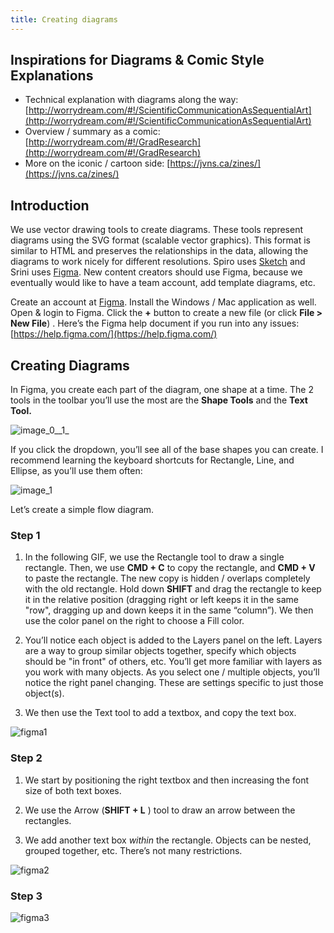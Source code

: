 ```yaml
---
title: Creating diagrams
---
```


## Inspirations for Diagrams & Comic Style Explanations

- Technical explanation with diagrams along the way: [http://worrydream.com/#!/ScientificCommunicationAsSequentialArt](http://worrydream.com/#!/ScientificCommunicationAsSequentialArt)
- Overview / summary as a comic: [http://worrydream.com/#!/GradResearch](http://worrydream.com/#!/GradResearch)
- More on the iconic / cartoon side: [https://jvns.ca/zines/](https://jvns.ca/zines/)

## Introduction

We use vector drawing tools to create diagrams. These tools represent diagrams using the SVG format (scalable vector graphics). This format is similar to HTML and preserves the relationships in the data, allowing the diagrams to work nicely for different resolutions. Spiro uses [Sketch](https://www.sketchapp.com/)  and Srini uses [Figma](https://www.figma.com/). New content creators should use Figma, because we eventually would like to have a team account, add template diagrams, etc.

Create an account at [Figma](http://www.figma.com). Install the Windows / Mac application as well. Open & login to Figma. Click the **+** button to create a new file (or click **File > New File**) . Here’s the Figma help document if you run into any issues: [https://help.figma.com/](https://help.figma.com/) 

## Creating Diagrams

In Figma, you create each part of the diagram, one shape at a time. The 2 tools in the toolbar you’ll use the most are the **Shape Tools** and the **Text Tool.**

![image_0__1_](../images/image_0__1_.png)

If you click the dropdown, you’ll see all of the base shapes you can create. I recommend learning the keyboard shortcuts for Rectangle, Line, and Ellipse, as you’ll use them often:

![image_1](../images/image_1.png)

Let’s create a simple flow diagram.

### Step 1

1. In the following GIF, we use the Rectangle tool to draw a single rectangle. Then, we use **CMD + C** to copy the rectangle, and **CMD + V** to paste the rectangle. The new copy is hidden / overlaps completely with the old rectangle. Hold down **SHIFT** and drag the rectangle to keep it in the relative position (dragging right or left keeps it in the same "row", dragging up and down keeps it in the same “column”). We then use the color panel on the right to choose a Fill color.

2. You’ll notice each object is added to the Layers panel on the left. Layers are a way to group similar objects together, specify which objects should be "in front" of others, etc. You’ll get more familiar with layers as you work with many objects. As you select one / multiple objects, you’ll notice the right panel changing. These are settings specific to just those object(s).

3. We then use the Text tool to add a textbox, and copy the text box.

![figma1](../images/figma1.gif)

### Step 2

1. We start by positioning the right textbox and then increasing the font size of both text boxes.

2. We use the Arrow (**SHIFT + L** ) tool to draw an arrow between the rectangles.

3. We add another text box *within* the rectangle. Objects can be nested, grouped together, etc. There’s not many restrictions.

![figma2](../images/figma2.gif)

### Step 3

![figma3](../images/figma3.gif)

